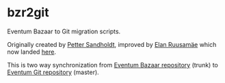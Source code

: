 bzr2git
=======

Eventum Bazaar to Git migration scripts.

Originally created by [Petter Sandholdt](https://gist.github.com/4159212), improved by [Elan Ruusamäe](https://gist.github.com/4566142)
which now landed [here](https://github.com/eventum/bzr2git).

This is two way synchronization from [Eventum Bazaar repository](https://launchpad.net/eventum/trunk) (trunk) to [Eventum Git repository](https://github.com/eventum/eventum) (master).
